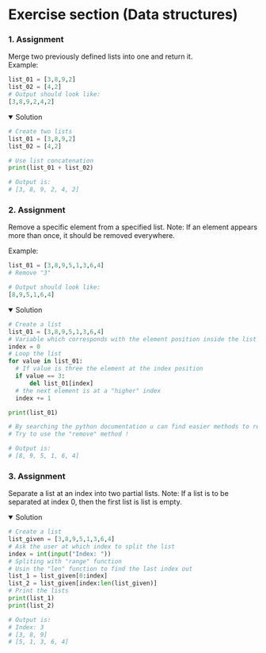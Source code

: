 # Exercise section (Data structures)

### 1. Assignment

Merge two previously defined lists into one and return it.<br>
Example:

```python
list_01 = [3,8,9,2]
list_02 = [4,2]
# Output should look like:
[3,8,9,2,4,2]

```

<details open>
<summary>Solution</summary>

  ```python
 # Create two lists
list_01 = [3,8,9,2]
list_02 = [4,2]

# Use list concatenation
print(list_01 + list_02)

# Output is:
# [3, 8, 9, 2, 4, 2]  
 ``` 
  
</details>


### 2. Assignment

Remove a specific element from a specified list.
Note: If an element appears more than once, it should be removed everywhere.

Example:

```python
list_01 = [3,8,9,5,1,3,6,4]
# Remove "3"

# Output should look like:
[8,9,5,1,6,4]

```

<details open>
<summary>Solution</summary>

  ```python
# Create a list
list_01 = [3,8,9,5,1,3,6,4]
# Variable which corresponds with the element position inside the list
index = 0
# Loop the list
for value in list_01:
    # If value is three the element at the index position
    if value == 3:
        del list_01[index]
    # the next element is at a "higher" index
    index += 1

print(list_01)

# By searching the python documentation u can find easier methods to remove an element
# Try to use the "remove" method !

# Output is:
# [8, 9, 5, 1, 6, 4]
 ``` 

### 3. Assignment
  
Separate a list at an index into two partial lists.
Note:  If a list is to be separated at index 0, then the first list is list is empty.
  
<details open>
<summary>Solution</summary>

  ```python
# Create a list
list_given = [3,8,9,5,1,3,6,4]
# Ask the user at which index to split the list
index = int(input("Index: "))
# Spliting with "range" function
# Usin the "len" function to find the last index out
list_1 = list_given[0:index]
list_2 = list_given[index:len(list_given)]
# Print the lists
print(list_1)
print(list_2)

# Output is:
# Index: 3
# [3, 8, 9]
# [5, 1, 3, 6, 4]
  
 ``` 
